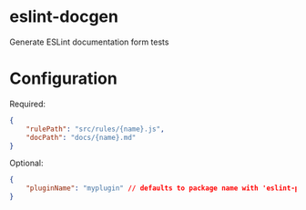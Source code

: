 # eslint-docgen
Generate ESLint documentation form tests

# Configuration

Required:

```json
{
	"rulePath": "src/rules/{name}.js",
	"docPath": "docs/{name}.md"
}
```

Optional:

```json
{
	"pluginName": "myplugin" // defaults to package name with 'eslint-plugin-' stripped
}
```
